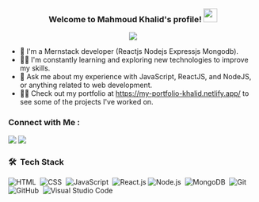 <h3 align="center">
  Welcome to Mahmoud Khalid's profile!
  <img src="https://media.giphy.com/media/hvRJCLFzcasrR4ia7z/giphy.gif" width="28">
</h3>

<!-- Typing SVG by DenverCoder1 - https://github.com/DenverCoder1/readme-typing-svg -->
<p align="center">
  <a href="https://github.com/DenverCoder1/readme-typing-svg"><img src="https://readme-typing-svg.herokuapp.com/?lines=Full-stack%20web%20developer;Always%20learning%20new%20things&font=Fira%20Code&center=true&width=440&height=45&color=ad4058&vCenter=true&size=22"></a>
</p> 

- 🏢 I'm a Mernstack developer (Reactjs Nodejs Expressjs Mongodb).
- 👨‍💻 I'm constantly learning and exploring new technologies to improve my skills.
- 💬 Ask me about my experience with JavaScript, ReactJS, and NodeJS, or anything related to web development.
- 👨‍💻 Check out my portfolio at https://my-portfolio-khalid.netlify.app/ to see some of the projects I've worked on.


### Connect with Me :

<a href="https://www.linkedin.com/in/mahmoud-khalid-abusamra/" target="_blank"><img src="https://img.shields.io/badge/-Mahmoud%20Khalid-0077B5?style=for-the-badge&logo=Linkedin&logoColor=white"/></a>
<a href="https://t.me/Mahmoud_Khalid_12" target="_blank"><img src="https://img.shields.io/badge/-Mahmoud%20Khalid-0077B5?style=for-the-badge&logo=Telegram&logoColor=white"/></a>
### 🛠 &nbsp;Tech Stack
![HTML](https://img.shields.io/badge/-HTML-05122A?style=flat&logo=HTML5)&nbsp;
![CSS](https://img.shields.io/badge/-CSS-05122A?style=flat&logo=CSS3&logoColor=1572B6)&nbsp;
![JavaScript](https://img.shields.io/badge/-JavaScript-05122A?style=flat&logo=javascript)&nbsp;
![React.js](https://img.shields.io/badge/-React-05122A?style=flat&logo=react)
![Node.js](https://img.shields.io/badge/-Node.js-05122A?style=flat&logo=node.js&logoColor=339933)&nbsp;
![MongoDB](https://img.shields.io/badge/-MongoDB-05122A?style=flat&logo=MongoDB)&nbsp;
![Git](https://img.shields.io/badge/-Git-05122A?style=flat&logo=git)&nbsp;
![GitHub](https://img.shields.io/badge/-GitHub-05122A?style=flat&logo=github)&nbsp;
![Visual Studio Code](https://img.shields.io/badge/-Visual%20Studio%20Code-05122A?style=flat&logo=visual-studio-code&logoColor=007ACC)&nbsp;

